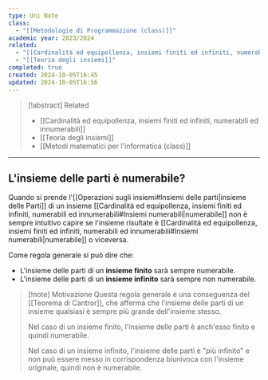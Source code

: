 ```yaml
---
type: Uni Note
class:
  - "[[Metodologie di Programmazione (class)]]"
academic year: 2023/2024
related:
  - "[[Cardinalità ed equipollenza, insiemi finiti ed infiniti, numerabili ed innumerabili]]"
  - "[[Teoria degli insiemi]]"
completed: true
created: 2024-10-05T16:45
updated: 2024-10-05T16:56
---
```

>[!abstract] Related
>- [[Cardinalità ed equipollenza, insiemi finiti ed infiniti, numerabili ed innumerabili]]
>- [[Teoria degli insiemi]]
>- [[Metodi matematici per l'informatica (class)]]

---
## L'insieme delle parti è numerabile?

Quando si prende l'[[Operazioni sugli insiemi#Insiemi delle parti|insieme delle Parti]] di un insieme [[Cardinalità ed equipollenza, insiemi finiti ed infiniti, numerabili ed innumerabili#Insiemi numerabili|numerabile]] non è sempre intuitivo capire se l'insieme risultate è [[Cardinalità ed equipollenza, insiemi finiti ed infiniti, numerabili ed innumerabili#Insiemi numerabili|numerabile]] o viceversa.

Come regola generale si può dire che:
- L'insieme delle parti di un **insieme finito** sarà sempre numerabile.
- L'insieme delle parti di un **insieme infinito** sarà sempre non numerabile.

>[!note] Motivazione
>Questa regola generale è una conseguenza del [[Teorema di Cantror]], che afferma che l'insieme delle parti di un insieme qualsiasi è sempre più grande dell'insieme stesso.
>
>Nel caso di un insieme finito, l'insieme delle parti è anch'esso finito e quindi numerabile.
>
>Nel caso di un insieme infinito, l'insieme delle parti è "più infinito" e non può essere messo in corrispondenza biunivoca con l'insieme originale, quindi non è numerabile. 
